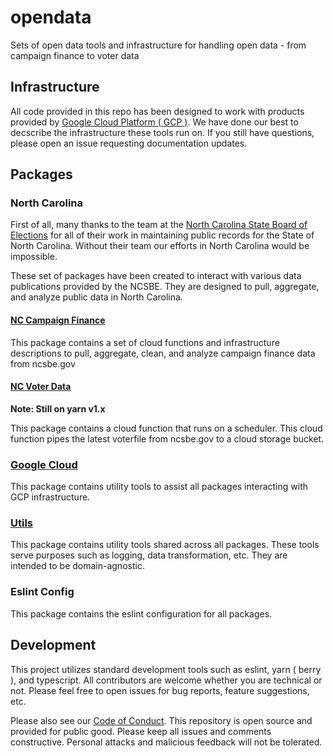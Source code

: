 # opendata
Sets of open data tools and infrastructure for handling open data - from campaign finance to voter data

## Infrastructure
All code provided in this repo has been designed to work with products provided by [Google Cloud Platform ( GCP )](https://cloud.google.com). We have done our best to decscribe the infrastructure these tools run on. If you still have questions, please open an issue requesting documentation updates.
## Packages

### North Carolina
First of all, many thanks to the team at the [North Carolina State Board of Elections](https://ncsbe.gov) for all of their work in maintaining public records for the State of North Carolina. Without their team our efforts in North Carolina would be impossible.

These set of packages have been created to interact with various data publications provided by the NCSBE. They are designed to pull, aggregate, and analyze public data in North Carolina.

#### [NC Campaign Finance](./packages/north-carolina/campaign-finance)
This package contains a set of cloud functions and infrastructure descriptions to pull, aggregate, clean, and analyze campaign finance data from ncsbe.gov

#### [NC Voter Data](./packages/north-carolina/voter-data)
__Note: Still on yarn v1.x__

This package contains a cloud function that runs on a scheduler. This cloud function pipes the latest voterfile from ncsbe.gov to a cloud storage bucket.

### [Google Cloud](./packages/google-cloud)
This package contains utility tools to assist all packages interacting with GCP infrastructure.

### [Utils](./packages/utils)
This package contains utility tools shared across all packages. These tools serve purposes such as logging, data transformation, etc. They are intended to be domain-agnostic.

### Eslint Config
This package contains the eslint configuration for all packages.

## Development
This project utilizes standard development tools such as eslint, yarn ( berry ), and typescript. All contributors are welcome whether you are technical or not. Please feel free to open issues for bug reports, feature suggestions, etc.

Please also see our [Code of Conduct](./CODE_OF_CONDUCT.md). This repository is open source and provided for public good. Please keep all issues and comments constructive. Personal attacks and malicious feedback will not be tolerated.

